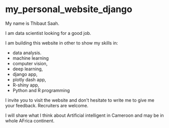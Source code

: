 # my_personal_website_django

My name is Thibaut Saah.

I am data scientist looking for a good job.

I am building this website in other to show my skills in:
- data analysis.
- machine learning
- computer vision, 
- deep learning, 
- django app, 
- plotly dash app, 
- R-shiny app, 
- Python and R programming 

I invite you to visit the website and don't hesitate to write me to give me your feedback. Recruiters are welcome.

I will share what I think about Artificial intelligent in Cameroon and may be in whole AFrica continent.

